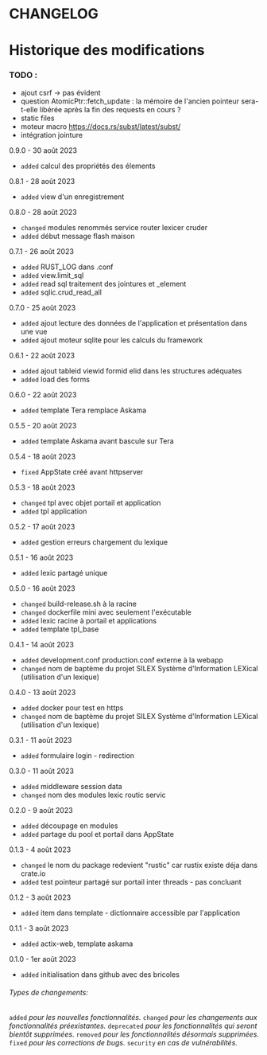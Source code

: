# CHANGELOG

# Historique des modifications

### TODO :
- ajout csrf -> pas évident
- question AtomicPtr::fetch_update : la mémoire de l'ancien pointeur sera-t-elle libérée après la fin des requests en cours ?
- static files
- moteur macro https://docs.rs/subst/latest/subst/
- intégration jointure

0.9.0 - 30 août 2023
- `added` calcul des propriétés des élements

0.8.1 - 28 août 2023
- `added` view d'un enregistrement

0.8.0 - 28 août 2023
- `changed` modules renommés service router lexicer cruder
- `added` début message flash maison

0.7.1 - 26 août 2023
- `added` RUST_LOG dans <fichier environnement>.conf
- `added` view.limit_sql
- `added` read sql traitement des jointures et _element
- `added` sqlic.crud_read_all

0.7.0 - 25 août 2023
- `added` ajout lecture des données de l'application et présentation dans une vue
- `added` ajout moteur sqlite pour les calculs du framework

0.6.1 - 22 août 2023
- `added` ajout tableid viewid formid elid dans les structures adéquates
- `added` load des forms

0.6.0 - 22 août 2023
- `added` template Tera remplace Askama

0.5.5 - 20 août 2023
- `added` template Askama avant bascule sur Tera

0.5.4 - 18 août 2023
- `fixed` AppState créé avant httpserver

0.5.3 - 18 août 2023
- `changed` tpl avec objet portail et application
- `added` tpl application

0.5.2 - 17 août 2023
- `added` gestion erreurs chargement du lexique

0.5.1 - 16 août 2023
- `added` lexic partagé unique

0.5.0 - 16 août 2023
- `changed` build-release.sh à la racine
- `changed` dockerfile mini avec seulement l'exécutable
- `added` lexic racine à portail et applications
- `added` template tpl_base

0.4.1 - 14 août 2023
- `added` development.conf production.conf externe à la webapp
- `changed` nom de baptème du projet SILEX Système d'Information LEXical (utilisation d'un lexique)

0.4.0 - 13 août 2023
- `added` docker pour test en https
- `changed` nom de baptème du projet SILEX Système d'Information LEXical (utilisation d'un lexique)

0.3.1 - 11 août 2023
- `added` formulaire login - redirection

0.3.0 - 11 août 2023
- `added` middleware session data
- `changed` nom des modules lexic routic servic

0.2.0 - 9 août 2023
- `added` découpage en modules
- `added` partage du pool et portail dans AppState

0.1.3 - 4 août 2023
- `changed` le nom du package redevient "rustic" car rustix existe déja dans crate.io
- `added` test pointeur partagé sur portail inter threads - pas concluant

0.1.2 - 3 août 2023
- `added` item dans template - dictionnaire accessible par l'application

0.1.1 - 3 août 2023
- `added` actix-web, template askama

0.1.0 - 1er août 2023
- `added` initialisation dans github avec des bricoles

###### Types de changements:
`added` *pour les nouvelles fonctionnalités.*
`changed` *pour les changements aux fonctionnalités préexistantes.*
`deprecated` *pour les fonctionnalités qui seront bientôt supprimées*.
`removed` *pour les fonctionnalités désormais supprimées.*
`fixed` *pour les corrections de bugs.*
`security` *en cas de vulnérabilités.*